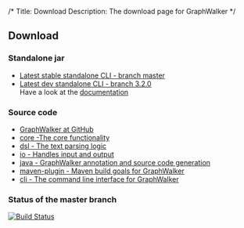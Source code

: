/*
Title: Download
Description: The download page for GraphWalker
*/

## Download

### Standalone jar
* [Latest stable standalone CLI - branch master](/archive/graphwalker.jar)<br>
* [Latest dev standalone CLI - branch 3.2.0](/archive/graphwalker-cli-3.2.0-SNAPSHOT.jar)<br>
  Have a look at the [documentation](/docs/command_line_syntax)

### Source code
 * [GraphWalker at GitHub](https://github.com/GraphWalker)
 * [core -The core functionality](https://github.com/GraphWalker/graphwalker-core)
 * [dsl - The text parsing logic](https://github.com/GraphWalker/graphwalker-dsl)
 * [io - Handles input and output](https://github.com/GraphWalker/graphwalker-io)
 * [java - GraphWalker annotation and source code generation](https://github.com/GraphWalker/graphwalker-java)
 * [maven-plugin - Maven build goals for GraphWalker](https://github.com/GraphWalker/graphwalker-maven-plugin)
 * [cli - The command line interface for GraphWalker](https://github.com/GraphWalker/graphwalker-cli)

### Status of the master branch
[![Build Status](https://travis-ci.org/GraphWalker/graphwalker-project.svg?branch=master)](https://travis-ci.org/GraphWalker/graphwalker-project)
